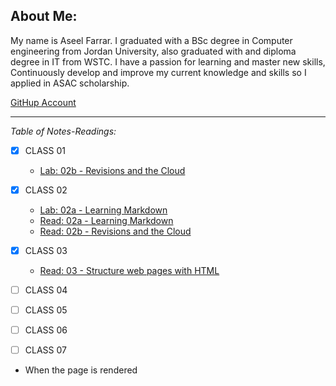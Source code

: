 
## About Me:
My name is Aseel Farrar. I graduated with a BSc degree in Computer engineering from Jordan University, also graduated with and diploma degree in IT from WSTC. I have a passion for learning and master new skills, Continuously develop and improve my current knowledge and skills so I applied in ASAC scholarship.

[GitHup Account](https://github.com/aseel-farrar)

***

*Table of Notes-Readings:*

- [x] CLASS 01
    * [Lab: 02b - Revisions and the Cloud](Lab-02b-Revisions-and-the-Cloud.md)

- [x] CLASS 02
    * [Lab: 02a - Learning Markdown](Lab-02a-Learning-Markdown.md)
    * [Read: 02a - Learning Markdown](Read-02a-Learning-Markdown.md)
    * [Read: 02b - Revisions and the Cloud](Read-02b-Revisions-and-the-Cloud.md)
- [x] CLASS 03
    * [Read: 03 - Structure web pages with HTML](Read-03-Structure-web-pages-with-HTML.md)
- [ ] CLASS 04

- [ ] CLASS 05

- [ ] CLASS 06

- [ ] CLASS 07



+ When the page is rendered
